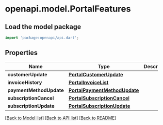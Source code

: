 # openapi.model.PortalFeatures

## Load the model package
```dart
import 'package:openapi/api.dart';
```

## Properties
Name | Type | Description | Notes
------------ | ------------- | ------------- | -------------
**customerUpdate** | [**PortalCustomerUpdate**](PortalCustomerUpdate.md) |  | 
**invoiceHistory** | [**PortalInvoiceList**](PortalInvoiceList.md) |  | 
**paymentMethodUpdate** | [**PortalPaymentMethodUpdate**](PortalPaymentMethodUpdate.md) |  | 
**subscriptionCancel** | [**PortalSubscriptionCancel**](PortalSubscriptionCancel.md) |  | 
**subscriptionUpdate** | [**PortalSubscriptionUpdate**](PortalSubscriptionUpdate.md) |  | 

[[Back to Model list]](../README.md#documentation-for-models) [[Back to API list]](../README.md#documentation-for-api-endpoints) [[Back to README]](../README.md)


